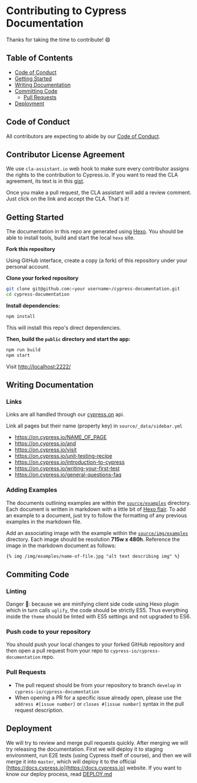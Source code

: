 # Contributing to Cypress Documentation

Thanks for taking the time to contribute! :smile:

## Table of Contents

- [Code of Conduct](#code-of-conduct)
- [Getting Started](#getting-started)
- [Writing Documentation](#writing-documentation)
- [Committing Code](#committing-code)
  - [Pull Requests](#pull-requests)
- [Deployment](#deployment)

## Code of Conduct

All contributors are expecting to abide by our [Code of Conduct](https://github.com/cypress-io/cypress/wiki/code-of-conduct).

## Contributor License Agreement

We use `cla-assistant.io` web hook to make sure every contributor
assigns the rights to the contribution to Cypress.io. If you want to read the CLA agreement,
its text is in this [gist](https://gist.github.com/bahmutov/cf22bc6c6b55219d0f9a76d04981f7ae).

Once you make a pull request, the CLA assistant will add a review comment. Just click on
the link and accept the CLA. That's it!

## Getting Started

The documentation in this repo are generated using [Hexo](https://hexo.io/). You should
be able to install tools, build and start the local `hexo` site. 

**Fork this repository**

Using GitHub interface, create a copy (a fork) of this repository under your personal account.

**Clone your forked repository**

```bash
git clone git@github.com:<your username>/cypress-documentation.git
cd cypress-documentation
```

**Install dependencies:**

```bash
npm install
```

This will install this repo's direct dependencies.

**Then, build the `public` directory and start the app:**

```bash
npm run build
npm start
```

Visit [http://localhost:2222/](http://localhost:2222/)

## Writing Documentation

### Links

Links are all handled through our [cypress.on](https://github.com/cypress-io/cypress-on) api.

Link all pages but their name (property key) in `source/_data/sidebar.yml`

- https://on.cypress.io/NAME_OF_PAGE
- https://on.cypress.io/and
- https://on.cypress.io/visit
- https://on.cypress.io/unit-testing-recipe
- https://on.cypress.io/introduction-to-cypress
- https://on.cypress.io/writing-your-first-test
- https://on.cypress.io/general-questions-faq

### Adding Examples

The documents outlining examples are within the [`source/examples`](/source/examples) directory. Each document is written in markdown with a little bit of [Hexo flair](https://hexo.io/docs/tag-plugins.html). To add an example to a document, just try to follow the formatting of any previous examples in the markdown file.

Add an associating image with the example within the [`source/img/examples`](/source/img/examples) directory. Each image should be resolution **715w x 480h**. Reference the image in the markdown document as follows:

```md
{% img /img/examples/name-of-file.jpg "alt text describing img" %}
```

## Commiting Code

### Linting

Danger 📛: because we are minifying client side code using Hexo plugin which in turn calls
`uglify`, the code should be strictly ES5. Thus everything inside the `theme` should
be linted with ES5 settings and not upgraded to ES6.

### Push code to your repository

You should push your local changes to your forked GitHub repository and then
open a pull request from your repo to `cypress-io/cypress-documentation` repo.

### Pull Requests

- The pull request should be from your repository to branch `develop` in `cypress-io/cypress-documentation`
- When opening a PR for a specific issue already open, please use the `address #[issue number]` or `closes #[issue number]` syntax in the pull request description.

## Deployment

We will try to review and merge pull requests quickly. After merging we
will try releasing the documentation. First we will deploy it to staging environment,
run E2E tests (using Cypress itself of course), and then we will merge it into
`master`, which will deploy it to the official [https://docs.cypress.io](https://docs.cypress.io)
website. If you want to know our deploy process, read [DEPLOY.md](DEPLOY.md)

